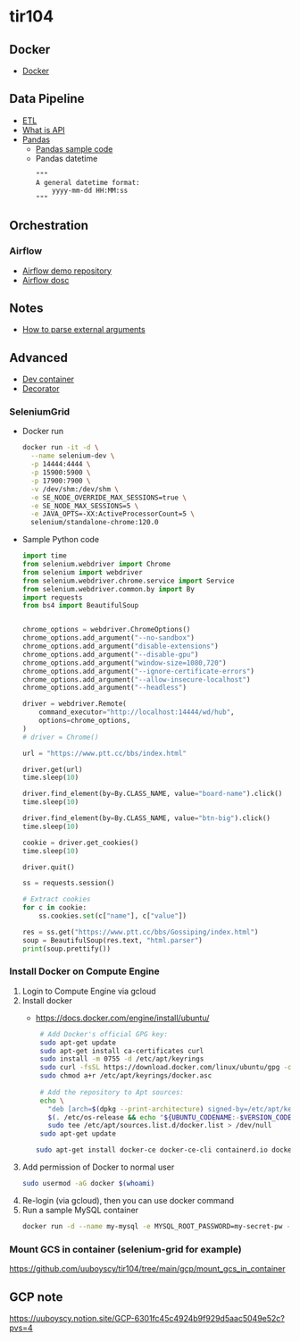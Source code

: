 # tir104

## Docker
- [Docker](https://docs.uuboyscy.dev/docs/category/docker-tutorial)

## Data Pipeline
- [ETL](https://docs.uuboyscy.dev/docs/Data%20Pipeline/What%20is%20ETL)
- [What is API](https://docs.uuboyscy.dev/docs/intro)
- [Pandas](https://docs.uuboyscy.dev/docs/category/pandas-tutorial)
  - [Pandas sample code](https://github.com/uuboyscy/course-datamining/blob/master/module_05_Pandas_introduction/00_pandas.ipynb)
  - Pandas datetime
    ```
    """
    A general datetime format:
        yyyy-mm-dd HH:MM:ss
    """
    ```
## Orchestration
### Airflow
  - [Airflow demo repository](https://github.com/uuboyscy/airflow-demo)
  - [Airflow dosc](https://docs.uuboyscy.dev/docs/Orchestration/AirFlow/)

## Notes
  - [How to parse external arguments](https://github.com/uuboyscy/tir104/blob/main/airflow-demo/utils/parse_external_arg.py)

## Advanced
- [Dev container](https://github.com/uuboyscy/demo-devcontainer)
- [Decorator](https://github.com/uuboyscy/pycontw-2024-decorators/blob/main/PyConTW%20-%202024-PyConTW-decorators.ipynb)

### SeleniumGrid
  - Docker run
    ```bash
    docker run -it -d \
      --name selenium-dev \
      -p 14444:4444 \
      -p 15900:5900 \
      -p 17900:7900 \
      -v /dev/shm:/dev/shm \
      -e SE_NODE_OVERRIDE_MAX_SESSIONS=true \
      -e SE_NODE_MAX_SESSIONS=5 \
      -e JAVA_OPTS=-XX:ActiveProcessorCount=5 \
      selenium/standalone-chrome:120.0
    ```
  - Sample Python code
    ```python
    import time
    from selenium.webdriver import Chrome
    from selenium import webdriver
    from selenium.webdriver.chrome.service import Service
    from selenium.webdriver.common.by import By
    import requests
    from bs4 import BeautifulSoup
    
    
    chrome_options = webdriver.ChromeOptions()
    chrome_options.add_argument("--no-sandbox")
    chrome_options.add_argument("disable-extensions")
    chrome_options.add_argument("--disable-gpu")
    chrome_options.add_argument("window-size=1080,720")
    chrome_options.add_argument("--ignore-certificate-errors")
    chrome_options.add_argument("--allow-insecure-localhost")
    chrome_options.add_argument("--headless")
    
    driver = webdriver.Remote(
        command_executor="http://localhost:14444/wd/hub",
        options=chrome_options,
    )
    # driver = Chrome()
    
    url = "https://www.ptt.cc/bbs/index.html"
    
    driver.get(url)
    time.sleep(10)
    
    driver.find_element(by=By.CLASS_NAME, value="board-name").click()
    time.sleep(10)
    
    driver.find_element(by=By.CLASS_NAME, value="btn-big").click()
    time.sleep(10)
    
    cookie = driver.get_cookies()
    time.sleep(10)
    
    driver.quit()
    
    ss = requests.session()
    
    # Extract cookies
    for c in cookie:
        ss.cookies.set(c["name"], c["value"])
    
    res = ss.get("https://www.ptt.cc/bbs/Gossiping/index.html")
    soup = BeautifulSoup(res.text, "html.parser")
    print(soup.prettify())
    ```

### Install Docker on Compute Engine
1. Login to Compute Engine via gcloud
2. Install docker
   - https://docs.docker.com/engine/install/ubuntu/
     ```bash
      # Add Docker's official GPG key:
      sudo apt-get update
      sudo apt-get install ca-certificates curl
      sudo install -m 0755 -d /etc/apt/keyrings
      sudo curl -fsSL https://download.docker.com/linux/ubuntu/gpg -o /etc/apt/keyrings/docker.asc
      sudo chmod a+r /etc/apt/keyrings/docker.asc
      
      # Add the repository to Apt sources:
      echo \
        "deb [arch=$(dpkg --print-architecture) signed-by=/etc/apt/keyrings/docker.asc] https://download.docker.com/linux/ubuntu \
        $(. /etc/os-release && echo "${UBUNTU_CODENAME:-$VERSION_CODENAME}") stable" | \
        sudo tee /etc/apt/sources.list.d/docker.list > /dev/null
      sudo apt-get update
     ```

     ```bash
     sudo apt-get install docker-ce docker-ce-cli containerd.io docker-buildx-plugin docker-compose-plugin
     ```
3. Add permission of Docker to normal user
   ```bash
   sudo usermod -aG docker $(whoami)
   ```
4. Re-login (via gcloud), then you can use docker command
5. Run a sample MySQL container
   ```bash
   docker run -d --name my-mysql -e MYSQL_ROOT_PASSWORD=my-secret-pw -p 3306:3306 mysql:latest
   ```

### Mount GCS in container (selenium-grid for example)
https://github.com/uuboyscy/tir104/tree/main/gcp/mount_gcs_in_container

## GCP note
https://uuboyscy.notion.site/GCP-6301fc45c4924b9f929d5aac5049e52c?pvs=4
